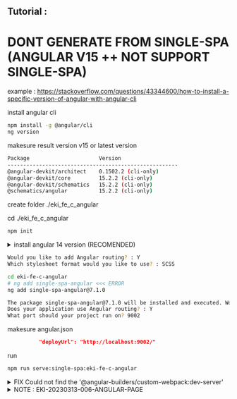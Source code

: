 
## Tutorial : 



# DONT GENERATE FROM SINGLE-SPA (ANGULAR V15 ++ NOT SUPPORT SINGLE-SPA)

 example : https://stackoverflow.com/questions/43344600/how-to-install-a-specific-version-of-angular-with-angular-cli


install angular cli
```sh
npm install -g @angular/cli
ng version
```



makesure result version v15 or latest version

```sh
Package                      Version
------------------------------------------------------
@angular-devkit/architect    0.1502.2 (cli-only)
@angular-devkit/core         15.2.2 (cli-only)
@angular-devkit/schematics   15.2.2 (cli-only)
@schematics/angular          15.2.2 (cli-only)
```


create folder ./eki_fe_c_angular

cd ./eki_fe_c_angular

```sh
npm init
```




<details>
  <summary>install angular 14 version (RECOMENDED)</summary>

```sh
npx @angular/cli@14.2.10 new eki-fe-c-angular
```

</details>

```sh
Would you like to add Angular routing? : Y
Which stylesheet format would you like to use? : SCSS
```


```sh
cd eki-fe-c-angular
# ng add single-spa-angular <<< ERROR
ng add single-spa-angular@7.1.0

The package single-spa-angular@7.1.0 will be installed and executed. Would you like to proceed? : Y
Does your application use Angular routing? : Y
What port should your project run on? 9002
```


makesure angular.json
```json
          "deployUrl": "http://localhost:9002/"
```




run
```sh
npm run serve:single-spa:eki-fe-c-angular
```

<details>
  <summary>FIX Could not find the '@angular-builders/custom-webpack:dev-server'</summary>

```sh
Error: Could not find the '@angular-builders/custom-webpack:dev-server' builder's node package.
```

```sh
npm i @angular-builders/custom-webpack
```

</details>



<details>
  <summary>NOTE : EKI-20230313-006-ANGULAR-PAGE </summary>


edit /src/app/app-routing.module.ts
```ts

const routes: Routes = [
  //----------------20230313
  { path: '**', component: EmptyRouteComponent }
  //----------------20230313
];

@NgModule({
  imports: [RouterModule.forRoot(routes)],
  exports: [RouterModule],
  providers: [{ provide: APP_BASE_HREF, useValue: '/' }]
})

```


makesure \src\index.html is same
``` html

  <base href="/">

```

after run,  press F12 (network) & open http://localhost:9002

routes network :
http://localhost:9002/main.js




/eki_fe_main_no_fremework/index.ejs
```html

    <script type="systemjs-importmap">
    {
      "imports": {
        "@single-spa/welcome": "https://unpkg.com/single-spa-welcome/dist/single-spa-welcome.js",
        "@ekifemain/root-config": "//localhost:9000/ekifemain-root-config.js",
        "@ekifeb/eki-fe-b-react" : "http://localhost:8080/ekifeb-eki-fe-b-react.js",
        "@ekifec/eki-fe-c-angular" : "http://localhost:9002/main.js"
      }
    }
  </script>

```

/eki_fe_main_no_fremework/src/microfrontend-layout.html
```html

      <route default>
        <application name="@ekifec/eki-fe-c-angular"></application>
      </route>

```






## EKI INDRADI

"TIME > KNOWLEDGE > MONEY". #2023_3_DIGIT_MOTIVATION









<details>
  <summary>########## DONT USE THIS #2 ##############</summary>



  
ERROR #3 : 
```sh
Warning: Running a server with --disable-host-check is a security risk. See https://medium.com/webpack/webpack-dev-server-middleware-security-issues-1489d950874a for more information.
Option "deployUrl" is deprecated: Use "baseHref" option, "APP_BASE_HREF" DI token or a combination of both instead. For more information, see https://angular.io/guide/deployment#the-deploy-url.
    Warning: --deploy-url and/or --base-href contain unsupported values for ng serve. Default serve path of '/' used. Use --serve-path to override.

</details>
```

https://stackoverflow.com/questions/71695674/what-is-best-way-to-go-about-replacing-deployurl-in-angular-json-for-v13/71913980#71913980


Replaced "deployUrl" with "baseHref" in angular.json


angular.json
```json
            "deployUrl": "http://localhost:9002/"
```

replace to

angular.json
```json
            "baseHref": "http://localhost:9002/"
```


makesure app-routing.module.ts
```ts
{ provide: APP_BASE_HREF, useValue: '/' }
```

makesure index.html 
```html
../assets/{some_asset'}'
```

makesure index.html 
```html
<base href="/">
```









ERROR #3 : 
```sh
Warning: Running a server with --disable-host-check is a security risk. See https://medium.com/webpack/webpack-dev-server-middleware-security-issues-1489d950874a for more information.
Option "deployUrl" is deprecated: Use "baseHref" option, "APP_BASE_HREF" DI token or a combination of both instead. For more information, see https://angular.io/guide/deployment#the-deploy-url.
    Warning: --deploy-url and/or --base-href contain unsupported values for ng serve. Default serve path of '/' used. Use --serve-path to override.

</details>
```


NOT WORK https://stackoverflow.com/questions/71695674/what-is-best-way-to-go-about-replacing-deployurl-in-angular-json-for-v13

NOT WORK
https://github.com/angular/angular-cli/issues/22113






F12 console ERROR after run "cd eki_fe_main_no_fremework && npm run start"
ERROR #4 : 
```sh
Uncaught Error: application '@ekifec/eki-fe-c-angular' died in status SKIP_BECAUSE_BROKEN: NG0908: In this configuration Angular requires Zone.js
    at new NgZone (core.mjs:26076:19)
    at getNgZone (core.mjs:27075:75)
    at PlatformRef.bootstrapModuleFactory (core.mjs:26942:24)
    at core.mjs:26998:41
```

ERROR #4 : 
```sh

// main.ts
//--------------STILL ERROR
// https://stackoverflow.com/questions/58541040/application-died-in-status-unmounting-cannot-read-property-injector-of-undefi
// https://stackoverflow.com/questions/39592949/angular2-final-release-error-angular-requires-zone-js-prolyfill
// Uncaught Error: application '@ekifec/eki-fe-c-angular' died in status SKIP_BECAUSE_BROKEN: NG0908: In this configuration Angular requires Zone.js
//     at new NgZone (core.mjs:26076:19)
//     at getNgZone (core.mjs:27075:75)
//     at PlatformRef.bootstrapModuleFactory (core.mjs:26942:24)
//     at core.mjs:26998:41

// import 'zone.js' 
// import 'zone.js/dist/zone';
//--------------/STILL ERROR

```


/eki_fe_c_angular/eki-fe-c-angular/package.json
```json
    "zone.js": "~0.11.4"
```json


to

/eki_fe_c_angular/eki-fe-c-angular/package.json
```json
    // "zone.js": "~0.10.3" // NOT SUPPORT ANGULAR V14
    // "zone.js": "~0.12.0" // NOT WORK
    "zone.js": "~0.11.8" // STILL ISSUE
```json

/eki_fe_c_angular/eki-fe-c-angular
delete node_modules
delete package-lock.json
npm i



</details>

<details>
  <summary>########## DONT USE THIS #2 ##############</summary>

install angular 14 version (DEPRECATED)

```sh
npm install @angular/cli@14.2.10
ng version
```

makesure result version v14

```sh
Package                      Version
------------------------------------------------------
@angular-devkit/architect    0.1402.10
@angular-devkit/core         14.2.10
@angular-devkit/schematics   14.2.10
@angular/cli                 14.2.10
@schematics/angular          14.2.10
```

```sh
ng new eki-fe-c-angular
```






```sh
Directory for new project : eki_fe_c_angular
Select type to generate : single-spa application / parcel
which framework do you want to use : angular
Project name (can use letters,number,dash or undersocre) : eki-fe-c-angular
Would you like to add Angular routing: Y

need to install the following packages @angular/cli@15.2.2 : y
Would you like to share pseudonymous usage data about this project with the Angular Team at Google under Google's Privacy Policy... : No
Would you like to add Angular routing : Y
Which stylesheet format would you like to use : CSS
The package single-spa-angular@8.0.1 will be installed and executed , Would you like to proceed? : Y
Does your application use Angular routing? : Y
What port should your project run on? : 9002
```

secara default akan menggunakan single spa and angular


/package.json


```json

  "dependencies": {
    "@angular/animations": "^15.2.0",
    "@angular/common": "^15.2.0",
    "@angular/compiler": "^15.2.0",
    "@angular/core": "^15.2.0",
    "@angular/forms": "^15.2.0",
    "@angular/platform-browser": "^15.2.0",
    "@angular/platform-browser-dynamic": "^15.2.0",
    "@angular/router": "^15.2.0",
    "rxjs": "~7.8.0",
    "single-spa": ">=4.0.0",
    "single-spa-angular": "^8.0.1",
    "tslib": "^2.3.0",
    "zone.js": "~0.12.0"
  },
  "devDependencies": {
    "@angular-builders/custom-webpack": "15.0.0",
    "@angular-devkit/build-angular": "^15.2.2",
    "@angular/cli": "~15.2.2",
    "@angular/compiler-cli": "^15.2.0",
    "@types/jasmine": "~4.3.0",
    "jasmine-core": "~4.5.0",
    "karma": "~6.4.0",
    "karma-chrome-launcher": "~3.1.0",
    "karma-coverage": "~2.2.0",
    "karma-jasmine": "~5.1.0",
    "karma-jasmine-html-reporter": "~2.0.0",
    "style-loader": "^3.3.1",
    "typescript": "~4.9.4"
  }

```





angular.json
```json

{
  "$schema": "./node_modules/@angular/cli/lib/config/schema.json",
  "version": 1,
  "newProjectRoot": "projects",
  "projects": {
    "eki-fe-c-angular": {
      // .....
        "test": {
          "builder": "@angular-devkit/build-angular:karma",
          "options": {
            // "polyfills": [
            //   "zone.js",
            //   "zone.js/testing"
            // ],
          }
        }
        // .....
      }
    }
  }

```


change all 15.x.x to 14.x.x
 "single-spa-angular": "^8.0.1" -> "single-spa-angular": "^7.1.0"  
 "zone.js": "~0.12.0" -> "zone.js": "~0.11.8"
  "karma": "~6.4.0", -> "karma": "~6.3.20"

package.json
```json

  "dependencies": {
    "@angular/animations": "^14.2.12",
    "@angular/common": "^14.2.12",
    "@angular/compiler": "^14.2.12",
    "@angular/core": "^14.2.12",
    "@angular/forms": "^14.2.12",
    "@angular/platform-browser": "^14.2.12",
    "@angular/platform-browser-dynamic": "^14.2.12",
    "@angular/router": "^14.2.12",
    "rxjs": "~7.8.0",
    "single-spa": ">=4.0.0",
    "single-spa-angular": "^7.1.0",
    "tslib": "^2.3.0",
    "zone.js": "~0.11.8"
  },
  "devDependencies": {
    "@angular-builders/custom-webpack": "14.1.0",
    "@angular-devkit/build-angular": "^14.2.10",
    "@angular/cli": "~14.2.10",
    "@angular/compiler-cli": "^14.2.10",
    "@types/jasmine": "~4.3.0",
    "jasmine-core": "~4.5.0",
    "karma": "~6.3.20",
    "karma-chrome-launcher": "~3.1.0",
    "karma-coverage": "~2.2.0",
    "karma-jasmine": "~5.1.0",
    "karma-jasmine-html-reporter": "~2.0.0",
    "style-loader": "^3.3.1",
    "typescript": "~4.6.2"
  }

```

delete node_modules
delete package-lock.json

npm i 

code
```sh
npm run serve:single-spa:eki-fe-c-angular
```


NOTE :

PRESS F12 (developer mode)

http://localhost:9002/ekifeb-eki-fe-c-angular.js <<< makesure running 

</details>